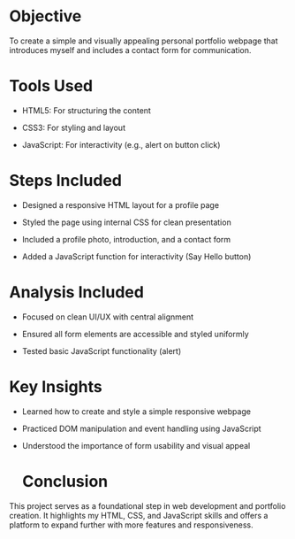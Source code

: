 # Objective
To create a simple and visually appealing personal portfolio webpage that introduces myself and includes a contact form for communication.

# Tools Used
- HTML5: For structuring the content

- CSS3: For styling and layout

- JavaScript: For interactivity (e.g., alert on button click)
 
# Steps Included
- Designed a responsive HTML layout for a profile page

- Styled the page using internal CSS for clean presentation

- Included a profile photo, introduction, and a contact form

- Added a JavaScript function for interactivity (Say Hello button)

# Analysis Included
- Focused on clean UI/UX with central alignment

- Ensured all form elements are accessible and styled uniformly

 - Tested basic JavaScript functionality (alert)

# Key Insights
- Learned how to create and style a simple responsive webpage

- Practiced DOM manipulation and event handling using JavaScript

- Understood the importance of form usability and visual appeal
  # Conclusion
This project serves as a foundational step in web development and portfolio creation. It highlights my HTML, CSS, and JavaScript skills and offers a platform to expand further with more features and responsiveness.




